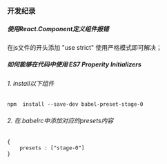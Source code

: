 ### 开发纪录

##### 使用React.Component定义组件报错

在js文件的开头添加 "use strict" 使用严格模式即可解决；

##### 如何能够在代码中使用 ES7 Properity Initializers

######  1. install以下组件

```
npm  install --save-dev babel-preset-stage-0
```

###### 2. 在.babelrc中添加对应的presets内容

```
{
	presets : ["stage-0"]
}
```